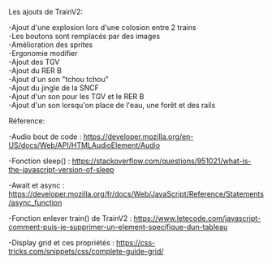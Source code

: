 Les ajouts de TrainV2:

-Ajout d'une explosion lors d'une colosion entre 2 trains  
-Les boutons sont remplacés par des images  
-Amélioration des sprites  
-Ergonomie modifier  
-Ajout des TGV  
-Ajout du RER B  
-Ajout d'un son "tchou tchou"  
-Ajout du jingle de la SNCF  
-Ajout d'un son pour les TGV et le RER B  
-Ajout d'un son lorsqu'on place de l'eau, une forêt et des rails  
  
Réference:  
  
-Audio bout de code : https://developer.mozilla.org/en-US/docs/Web/API/HTMLAudioElement/Audio  
  
-Fonction sleep() : https://stackoverflow.com/questions/951021/what-is-the-javascript-version-of-sleep  
  
-Await et async : https://developer.mozilla.org/fr/docs/Web/JavaScript/Reference/Statements/async_function  
  
-Fonction enlever train() de TrainV2 : https://www.letecode.com/javascript-comment-puis-je-supprimer-un-element-specifique-dun-tableau  
  
-Display grid et ces propriétés : https://css-tricks.com/snippets/css/complete-guide-grid/
